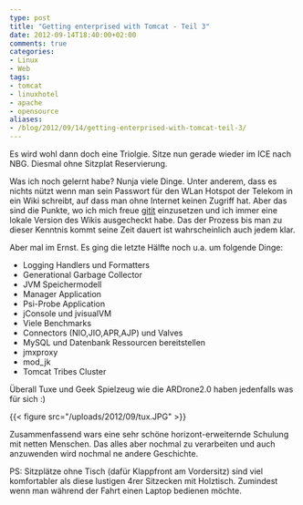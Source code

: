 ```yaml
---
type: post
title: "Getting enterprised with Tomcat - Teil 3"
date: 2012-09-14T18:40:00+02:00
comments: true
categories:
- Linux
- Web
tags:
- tomcat
- linuxhotel
- apache
- opensource
aliases:
- /blog/2012/09/14/getting-enterprised-with-tomcat-teil-3/
---
```


Es wird wohl dann doch eine Triolgie. Sitze nun gerade wieder im ICE nach NBG.
Diesmal ohne Sitzplat Reservierung.

Was ich noch gelernt habe? Nunja viele Dinge. Unter anderem, dass es nichts nützt
wenn man sein Passwort für den WLan Hotspot der Telekom in ein Wiki schreibt,
auf dass man ohne Internet keinen Zugriff hat. Aber das sind die Punkte, wo ich
mich freue [gitit](http://gitit.net) einzusetzen und ich immer eine lokale Version des Wikis
ausgecheckt habe. Das der Prozess bis man zu dieser Kenntnis kommt seine Zeit
dauert ist wahrscheinlich auch jedem klar.

Aber mal im Ernst. Es ging die letzte Hälfte noch u.a. um folgende Dinge:

* Logging Handlers und Formatters
* Generational Garbage Collector
* JVM Speichermodell
* Manager Application
* Psi-Probe Application
* jConsole und jvisualVM
* Viele Benchmarks
* Connectors (NIO,JIO,APR,AJP) und Valves
* MySQL und Datenbank Ressourcen bereitstellen
* jmxproxy
* mod_jk
* Tomcat Tribes Cluster

Überall Tuxe und Geek Spielzeug wie die ARDrone2.0 haben jedenfalls was für
sich :)

{{< figure src="/uploads/2012/09/tux.JPG" >}}

Zusammenfassend wars eine sehr schöne horizont-erweiternde Schulung mit netten
Menschen. Das alles aber nochmal zu verarbeiten und auch anzuwenden wird nochmal
ne andere Geschichte.

PS: Sitzplätze ohne Tisch (dafür Klappfront am Vordersitz) sind viel
komfortabler als diese lustigen 4rer Sitzecken mit Holztisch. Zumindest wenn man
während der Fahrt einen Laptop bedienen möchte.
